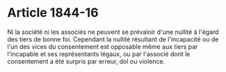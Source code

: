 # Article 1844-16

Ni la société ni les associés ne peuvent se prévaloir d'une nullité à l'égard des tiers de bonne foi. Cependant la nullité résultant de l'incapacité ou de l'un des vices du consentement est opposable même aux tiers par l'incapable et ses représentants légaux, ou par l'associé dont le consentement a été surpris par erreur, dol ou violence.
